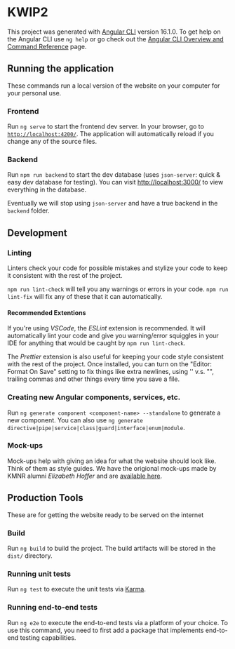 # KWIP2

This project was generated with [Angular CLI](https://github.com/angular/angular-cli) version 16.1.0. To get help on the Angular CLI use `ng help` or go check out the [Angular CLI Overview and Command Reference](https://angular.io/cli) page.

## Running the application

These commands run a local version of the website on your computer for your personal use.

### Frontend

Run `ng serve` to start the frontend dev server. In your browser, go to [`http://localhost:4200/`](). The application will automatically reload if you change any of the source files.

### Backend

Run `npm run backend` to start the dev database (uses `json-server`: quick & easy dev database for testing). You can visit [http://localhost:3000/]() to view everything in the database.

Eventually we will stop using `json-server` and have a true backend in the `backend` folder.

## Development

### Linting

Linters check your code for possible mistakes and stylize your code to keep it consistent with the rest of the project.

`npm run lint-check` will tell you any warnings or errors in your code.
`npm run lint-fix` will fix any of these that it can automatically.

#### Recommended Extentions

If you're using _VSCode_, the _ESLint_ extension is recommended. It will automatically lint your code and give you warning/error squiggles in your IDE for anything that would be caught by `npm run lint-check`.

The _Prettier_ extension is also useful for keeping your code style consistent with the rest of the project. Once installed, you can turn on the "Editor: Format On Save" setting to fix things like extra newlines, using '' v.s. "", trailing commas and other things every time you save a file.

### Creating new Angular components, services, etc.

Run `ng generate component <component-name> --standalone` to generate a new component. You can also use `ng generate directive|pipe|service|class|guard|interface|enum|module`.

### Mock-ups

Mock-ups help with giving an idea for what the website should look like. Think of them as style guides. 
We have the origional mock-ups made by KMNR alumni _Elizabeth Hoffer_ and are [available here](https://drive.google.com/drive/folders/1BJ4RVYpYwLwPs1m9jhKhyHFUlajuOsvx).

## Production Tools

These are for getting the website ready to be served on the internet

### Build

Run `ng build` to build the project. The build artifacts will be stored in the `dist/` directory.

### Running unit tests

Run `ng test` to execute the unit tests via [Karma](https://karma-runner.github.io).

### Running end-to-end tests

Run `ng e2e` to execute the end-to-end tests via a platform of your choice. To use this command, you need to first add a package that implements end-to-end testing capabilities.

